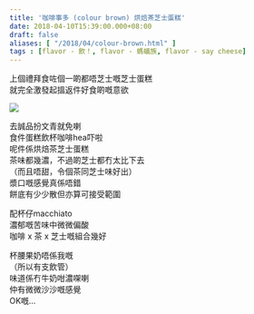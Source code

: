 ```yaml
---
title: '咖啡事多 (colour brown) 烘焙茶芝士蛋糕'
date: 2018-04-10T15:39:00.000+08:00
draft: false
aliases: [ "/2018/04/colour-brown.html" ]
tags : [flavor - 飲！, flavor - 螞蟻族, flavor - say cheese]
---
```


上個禮拜食咗個一啲都唔芝士嘅芝士蛋糕  
就完全激發起搵返件好食啲嘅意欲  

[![](https://c1.staticflickr.com/1/897/41138934442_712ebf5389_z.jpg)](https://c1.staticflickr.com/1/897/41138934442_712ebf5389_z.jpg)

去誠品扮文青就免喇  
食件蛋糕飲杯咖啡hea吓啦  
呢件係烘焙茶芝士蛋糕  
茶味都幾濃，不過啲芝士都冇太比下去  
（而且唔甜，令個茶同芝士味好出）  
漿口嘅感覺真係唔錯  
餅底有少少散但亦算可接受範圍  
  
配杯仔macchiato  
濃郁嘅苦味中微微偏酸  
咖啡 x 茶 x 芝士嘅組合幾好  
  
杯腰果奶唔係我嘅  
（所以有支飲管）  
味道係冇牛奶咁濃㗎喇  
仲有微微沙沙嘅感覺  
OK嘅…